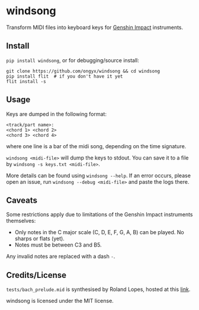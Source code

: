 # windsong

Transform MIDI files into keyboard keys for [Genshin Impact](https://genshin.mihoyo.com) instruments.

## Install

`pip install windsong`, or for debugging/source install:

```
git clone https://github.com/ongyx/windsong && cd windsong
pip install flit  # if you don't have it yet
flit install -s
```

## Usage

Keys are dumped in the following format:

```
<track/part name>:
<chord 1> <chord 2>
<chord 3> <chord 4>
```

where one line is a bar of the midi song, depending on the time signature.

`windsong <midi-file>` will dump the keys to stdout.
You can save it to a file by `windsong -s keys.txt <midi-file>`.

More details can be found using `windsong --help`.
If an error occurs, please open an issue, run `windsong --debug <midi-file>` and paste the logs there.

## Caveats

Some restrictions apply due to limitations of the Genshin Impact instruments themselves:

- Only notes in the C major scale (C, D, E, F, G, A, B) can be played. No sharps or flats (yet).
- Notes must be between C3 and B5.

Any invalid notes are replaced with a dash `-`.

## Credits/License

`tests/bach_prelude.mid` is synthesised by Roland Lopes, hosted at this [link](https://imslp.org/wiki/Prelude_and_Fugue_in_C_major%2C_BWV_846_(Bach%2C_Johann_Sebastian)).

windsong is licensed under the MIT license.
